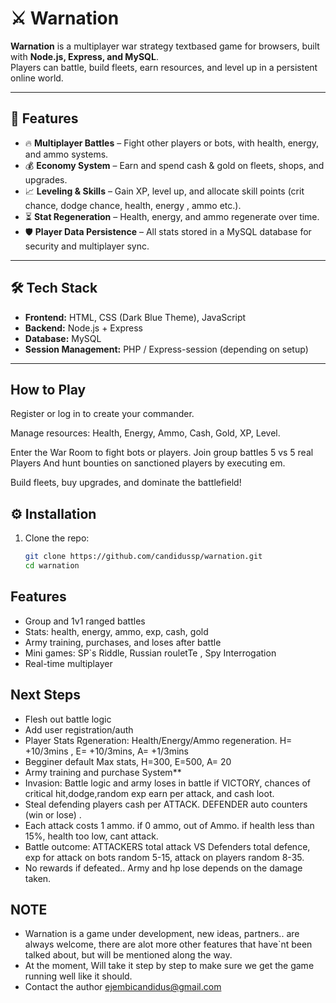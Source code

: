 # ⚔️ Warnation

**Warnation** is a multiplayer war strategy textbased game for browsers,  built with **Node.js, Express, and MySQL**.  
Players can battle, build fleets, earn resources, and level up in a persistent online world.

---

## 🚀 Features
- 🔥 **Multiplayer Battles** – Fight other players or bots, with health, energy, and ammo systems.
- 💰 **Economy System** – Earn and spend cash & gold on fleets, shops, and upgrades.
- 📈 **Leveling & Skills** – Gain XP, level up, and allocate skill points (crit chance, dodge chance, health, energy , ammo  etc.).
- ⏳ **Stat Regeneration** – Health, energy, and ammo regenerate over time.
- 🛡 **Player Data Persistence** – All stats stored in a MySQL database for security and multiplayer sync.

---

## 🛠 Tech Stack
- **Frontend:** HTML, CSS (Dark Blue Theme), JavaScript
- **Backend:** Node.js + Express
- **Database:** MySQL
- **Session Management:** PHP / Express-session (depending on setup)

---

## How to Play

Register or log in to create your commander.

Manage resources: Health, Energy, Ammo, Cash, Gold, XP, Level.

Enter the War Room to fight bots or players.
Join group battles 5 vs 5 real Players
And hunt bounties on sanctioned players by executing em.

Build fleets, buy upgrades, and dominate the battlefield!

## ⚙️ Installation
1. Clone the repo:
   ```bash
   git clone https://github.com/candidussp/warnation.git
   cd warnation


## Features

- Group and 1v1 ranged battles
- Stats: health, energy, ammo, exp, cash, gold
- Army training, purchases, and loses after battle
- Mini games: SP`s Riddle, Russian rouletTe , Spy Interrogation 
- Real-time multiplayer


## Next Steps

- Flesh out battle logic
- Add user registration/auth
- Player Stats Rgeneration: Health/Energy/Ammo regeneration. H= +10/3mins , E= +10/3mins, A= +1/3mins
- Begginer default Max stats, H=300, E=500, A= 20
- Army training and purchase System**
- Invasion: Battle logic and army loses in battle if VICTORY, chances of critical hit,dodge,random exp earn per attack, and cash loot. 
- Steal defending players cash per ATTACK. DEFENDER auto counters (win or lose) . 
- Each attack costs 1 ammo. if 0 ammo, out of Ammo. if health less than 15%, health too low, cant attack.
- Battle outcome: ATTACKERS total attack VS Defenders total defence, exp for attack on bots random 5-15, attack on players random 8-35. 
- No rewards if defeated.. Army and hp lose depends on the damage taken. 


## NOTE 
- Warnation is a game under development, new ideas, partners.. are always welcome, there are alot more other features that have`nt been talked about, but will be mentioned along the way.
- At the moment, Will take it step by step to make sure we get the game running well like it should. 
- Contact the author ejembicandidus@gmail.com
